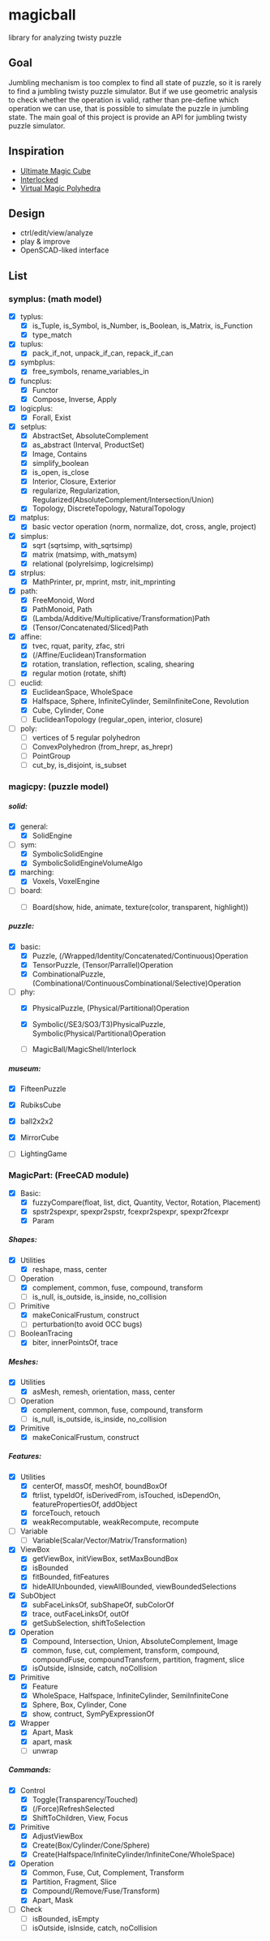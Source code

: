 magicball
=========

library for analyzing twisty puzzle

## Goal
Jumbling mechanism is too complex to find all state of puzzle, so it is rarely to find a jumbling twisty puzzle simulator. But if we use geometric analysis to check whether the operation is valid, rather than pre-define which operation we can use, that is possible to simulate the puzzle in jumbling state.
The main goal of this project is provide an API for jumbling twisty puzzle simulator.

## Inspiration
- [Ultimate Magic Cube](http://www.ultimatemagiccube.com/)
- [Interlocked](http://interlocked.wecreatestuff.com/)
- [Virtual Magic Polyhedra](http://users.skynet.be/moz071262/Applets/Magic%20Polyhedra/)

## Design
- ctrl/edit/view/analyze
- play & improve
- OpenSCAD-liked interface

## List
### symplus: (math model)
- [x] typlus:
    - [x] is_Tuple, is_Symbol, is_Number, is_Boolean, is_Matrix, is_Function
    - [x] type_match

- [x] tuplus:
    - [x] pack_if_not, unpack_if_can, repack_if_can

- [x] symbplus:
    - [x] free_symbols, rename_variables_in

- [x] funcplus:
    - [x] Functor
    - [x] Compose, Inverse, Apply

- [x] logicplus:
    - [x] Forall, Exist

- [x] setplus:
    - [x] AbstractSet, AbsoluteComplement
    - [x] as_abstract (Interval, ProductSet)
    - [x] Image, Contains
    - [x] simplify_boolean
    - [x] is_open, is_close
    - [x] Interior, Closure, Exterior
    - [x] regularize, Regularization, Regularized(AbsoluteComplement/Intersection/Union)
    - [x] Topology, DiscreteTopology, NaturalTopology

- [x] matplus:
    - [x] basic vector operation (norm, normalize, dot, cross, angle, project)

- [x] simplus:
    - [x] sqrt (sqrtsimp, with_sqrtsimp)
    - [x] matrix (matsimp, with_matsym)
    - [x] relational (polyrelsimp, logicrelsimp)

- [x] strplus:
    - [x] MathPrinter, pr, mprint, mstr, init_mprinting

- [x] path:
    - [x] FreeMonoid, Word
    - [x] PathMonoid, Path
    - [x] (Lambda/Additive/Multiplicative/Transformation)Path
    - [x] (Tensor/Concatenated/Sliced)Path

- [x] affine:
    - [x] tvec, rquat, parity, zfac, stri
    - [x] (/Affine/Euclidean)Transformation
    - [x] rotation, translation, reflection, scaling, shearing
    - [x] regular motion (rotate, shift)

- [ ] euclid:
    - [x] EuclideanSpace, WholeSpace
    - [x] Halfspace, Sphere, InfiniteCylinder, SemiInfiniteCone, Revolution
    - [x] Cube, Cylinder, Cone
    - [ ] EuclideanTopology (regular_open, interior, closure)

- [ ] poly:
    - [ ] vertices of 5 regular polyhedron
    - [ ] ConvexPolyhedron (from_hrepr, as_hrepr)
    - [ ] PointGroup
    - [ ] cut_by, is_disjoint, is_subset

### magicpy: (puzzle model)

##### solid:
- [x] general:
    - [x] SolidEngine

- [ ] sym:
    - [x] SymbolicSolidEngine
    - [x] SymbolicSolidEngineVolumeAlgo

- [x] marching:
    - [x] Voxels, VoxelEngine

- [ ] board:
    - [ ] Board(show, hide, animate, texture(color, transparent, highlight))


##### puzzle:
- [x] basic:
    - [x] Puzzle, (/Wrapped/Identity/Concatenated/Continuous)Operation
    - [x] TensorPuzzle, (Tensor/Parrallel)Operation
    - [x] CombinationalPuzzle, (Combinational/ContinuousCombinational/Selective)Operation

- [ ] phy:
    - [x] PhysicalPuzzle, (Physical/Partitional)Operation
    - [x] Symbolic(/SE3/SO3/T3)PhysicalPuzzle, Symbolic(Physical/Partitional)Operation
    - [ ] MagicBall/MagicShell/Interlock


##### museum:
- [x] FifteenPuzzle
- [x] RubiksCube
- [x] ball2x2x2
- [x] MirrorCube
- [ ] LightingGame


### MagicPart: (FreeCAD module)
- [x] Basic:
    - [x] fuzzyCompare(float, list, dict, Quantity, Vector, Rotation, Placement)
    - [x] spstr2spexpr, spexpr2spstr, fcexpr2spexpr, spexpr2fcexpr
    - [x] Param

##### Shapes:
- [x] Utilities
    - [x] reshape, mass, center

- [ ] Operation
    - [x] complement, common, fuse, compound, transform
    - [ ] is_null, is_outside, is_inside, no_collision

- [ ] Primitive
    - [x] makeConicalFrustum, construct
    - [ ] perturbation(to avoid OCC bugs)

- [ ] BooleanTracing
    - [x] biter, innerPointsOf, trace

##### Meshes:
- [x] Utilities
    - [x] asMesh, remesh, orientation, mass, center

- [ ] Operation
    - [x] complement, common, fuse, compound, transform
    - [ ] is_null, is_outside, is_inside, no_collision

- [x] Primitive
    - [x] makeConicalFrustum, construct

##### Features:
- [x] Utilities
    - [x] centerOf, massOf, meshOf, boundBoxOf
    - [x] ftrlist, typeIdOf, isDerivedFrom, isTouched, isDependOn, featurePropertiesOf, addObject
    - [x] forceTouch, retouch
    - [x] weakRecomputable, weakRecompute, recompute

- [ ] Variable
    - [ ] Variable(Scalar/Vector/Matrix/Transformation)

- [x] ViewBox
    - [x] getViewBox, initViewBox, setMaxBoundBox
    - [x] isBounded
    - [x] fitBounded, fitFeatures
    - [x] hideAllUnbounded, viewAllBounded, viewBoundedSelections

- [x] SubObject
    - [x] subFaceLinksOf, subShapeOf, subColorOf
    - [x] trace, outFaceLinksOf, outOf
    - [x] getSubSelection, shiftToSelection

- [x] Operation
    - [x] Compound, Intersection, Union, AbsoluteComplement, Image
    - [x] common, fuse, cut, complement, transform, compound, compoundFuse, compoundTransform, partition, fragment, slice
    - [x] isOutside, isInside, catch, noCollision

- [x] Primitive
    - [x] Feature
    - [x] WholeSpace, Halfspace, InfiniteCylinder, SemiInfiniteCone
    - [x] Sphere, Box, Cylinder, Cone
    - [x] show, contruct, SymPyExpressionOf

- [x] Wrapper
    - [x] Apart, Mask
    - [x] apart, mask
    - [ ] unwrap

##### Commands:
- [x] Control
    - [x] Toggle(Transparency/Touched)
    - [x] (/Force)RefreshSelected
    - [x] ShiftToChildren, View, Focus

- [x] Primitive
    - [x] AdjustViewBox
    - [x] Create(Box/Cylinder/Cone/Sphere)
    - [x] Create(Halfspace/InfiniteCylinder/InfiniteCone/WholeSpace)

- [x] Operation
    - [x] Common, Fuse, Cut, Complement, Transform
    - [x] Partition, Fragment, Slice
    - [x] Compound(/Remove/Fuse/Transform)
    - [x] Apart, Mask

- [ ] Check
    - [ ] isBounded, isEmpty
    - [ ] isOutside, isInside, catch, noCollision
